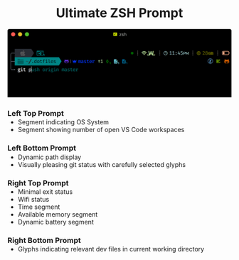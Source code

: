 <h1 align="center">
  Ultimate ZSH Prompt
</h1>
<p align="center">
 <img width="600px" src="screenshots/promptdemo.png">
</p>
  <h3>Left Top Prompt</h3>
  <ul style="margin-top:-15px">
    <li>
      Segment indicating OS System
    </li>
    <li>
      Segment showing number of open VS Code workspaces
    </li>
  </ul>
  <h3>Left Bottom Prompt</h3>
  <ul style="margin-top:-15px">
     <li>
      Dynamic path display
     </li>
     <li>
      Visually pleasing git status with carefully selected glyphs
     </li>
  </ul>
  <h3>Right Top Prompt</h3>
  <ul style="margin-top:-15px">
    <li>
      Minimal exit status
    </li>
     <li>
      Wifi status
     </li>
     <li>
      Time segment
     </li>
     <li>
      Available memory segment
     </li>
     <li>
      Dynamic battery segment
     </li>
  </ul>
  <h3>Right Bottom Prompt</h3>
  <ul style="margin-top:-15px">
     <li>
      Glyphs indicating relevant dev files in current working directory
     </li>
  </ul>
